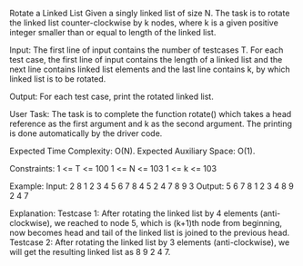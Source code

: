 Rotate a Linked List 
Given a singly linked list of size N. The task is to rotate the linked list counter-clockwise by k nodes, where k is a given positive integer smaller than or equal to length of the linked list.

Input:
The first line of input contains the number of testcases T. For each test case, the first line of input contains the length of a linked list and the next line contains linked list elements and the last line contains k, by which linked list is to be rotated.

Output:
For each test case, print the rotated linked list.

User Task:
The task is to complete the function rotate() which takes a head reference as the first argument and k as the second argument. The printing is done automatically by the driver code.

Expected Time Complexity: O(N).
Expected Auxiliary Space: O(1).

Constraints:
1 <= T <= 100
1 <= N <= 103
1 <= k <= 103

Example:
Input:
2
8
1 2 3 4 5 6 7 8
4
5
2 4 7 8 9
3
Output:
5 6 7 8 1 2 3 4
8 9 2 4 7

Explanation:
Testcase 1: After rotating the linked list by 4 elements (anti-clockwise), we reached to node 5, which is (k+1)th node from beginning, now becomes head and tail of the linked list is joined to the previous head.
Testcase 2: After rotating the linked list by 3 elements (anti-clockwise), we will get the resulting linked list as 8 9 2 4 7.